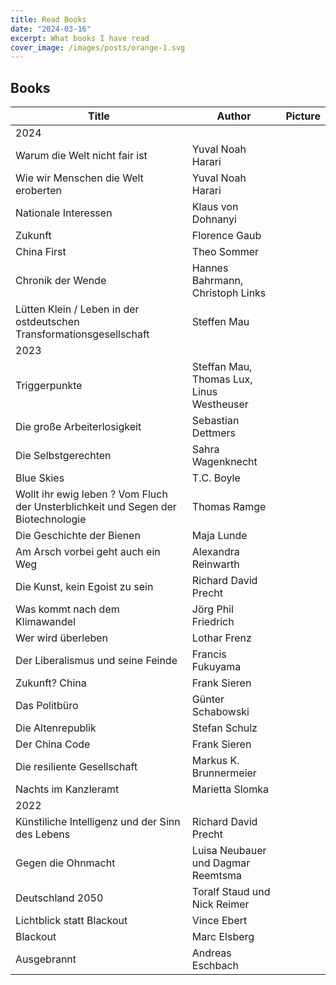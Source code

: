 ```yaml
---
title: Read Books
date: "2024-03-16"
excerpt: What books I have read
cover_image: /images/posts/orange-1.svg
---
```


## Books

| Title                                                                             | Author                                    | Picture                                          |
| --------------------------------------------------------------------------------- | ----------------------------------------- | ------------------------------------------------ |
| 2024                                                                              |                                           |                                                  |
| Warum die Welt nicht fair ist                                                     | Yuval Noah Harari                         | [](/images/books/warum-die-welt-nicht-fair.webp) |
| Wie wir Menschen die Welt eroberten                                               | Yuval Noah Harari                         | [](/images/books/wie-wir-menschen-die-welt.webp) |
| Nationale Interessen                                                              | Klaus von Dohnanyi                        | [](/images/books/nationale-interessen.webp)      |
| Zukunft                                                                           | Florence Gaub                             | [](/images/books/zukunft.webp)                   |
| China First                                                                       | Theo Sommer                               | [](/images/books/china-first.webp)               |
| Chronik der Wende                                                                 | Hannes Bahrmann, Christoph Links          | [](/images/books/chronik-der-wende.webp)         |
| Lütten Klein / Leben in der ostdeutschen Transformationsgesellschaft              | Steffen Mau                               |                                                  |
| 2023                                                                              |                                           |                                                  |
| Triggerpunkte                                                                     | Steffan Mau, Thomas Lux, Linus Westheuser | [](/images/books/triggerpunkte.webp)             |
| Die große Arbeiterlosigkeit                                                       | Sebastian Dettmers                        |                                                  |
| Die Selbstgerechten                                                               | Sahra Wagenknecht                         |                                                  |
| Blue Skies                                                                        | T.C. Boyle                                |                                                  |
| Wollt ihr ewig leben ? Vom Fluch der Unsterblichkeit und Segen der Biotechnologie | Thomas Ramge                              |                                                  |
| Die Geschichte der Bienen                                                         | Maja Lunde                                |                                                  |
| Am Arsch vorbei geht auch ein Weg                                                 | Alexandra Reinwarth                       |                                                  |
| Die Kunst, kein Egoist zu sein                                                    | Richard David Precht                      |                                                  |
| Was kommt nach dem Klimawandel                                                    | Jörg Phil Friedrich                       |                                                  |
| Wer wird überleben                                                                | Lothar Frenz                              |                                                  |
| Der Liberalismus und seine Feinde                                                 | Francis Fukuyama                          |                                                  |
| Zukunft? China                                                                    | Frank Sieren                              |                                                  |
| Das Politbüro                                                                     | Günter Schabowski                         |                                                  |
| Die Altenrepublik                                                                 | Stefan Schulz                             |                                                  |
| Der China Code                                                                    | Frank Sieren                              |                                                  |
| Die resiliente Gesellschaft                                                       | Markus K. Brunnermeier                    |                                                  |
| Nachts im Kanzleramt                                                              | Marietta Slomka                           |                                                  |
| 2022                                                                              |                                           |                                                  |
| Künstiliche Intelligenz und der Sinn des Lebens                                   | Richard David Precht                      |                                                  |
| Gegen die Ohnmacht                                                                | Luisa Neubauer und Dagmar Reemtsma        |                                                  |
| Deutschland 2050                                                                  | Toralf Staud und Nick Reimer              |                                                  |
| Lichtblick statt Blackout                                                         | Vince Ebert                               |                                                  |
| Blackout                                                                          | Marc Elsberg                              |                                                  |
| Ausgebrannt                                                                       | Andreas Eschbach                          |                                                  |
